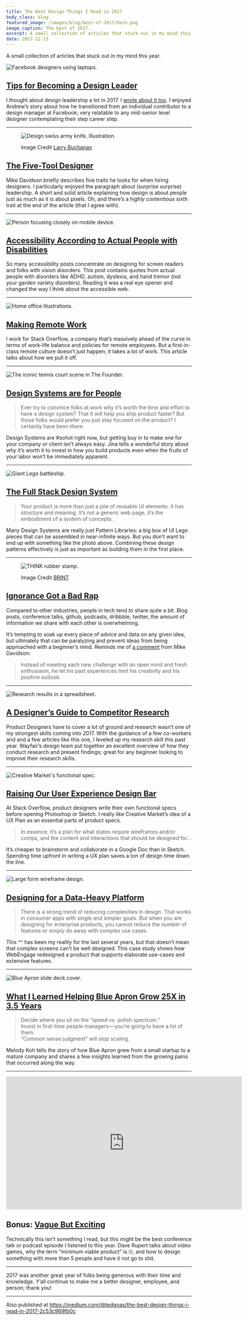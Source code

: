 ```yaml
---
title: The Best Design Things I Read in 2017
body_class: blog
featured_image: /images/blog/best-of-2017/hero.png
image_caption: The best of 2017.
excerpt: A small collection of articles that stuck out in my mind this year.
date: 2017-12-13
---
```


A small collection of articles that stuck out in my mind this year.

![Facebook designers using laptops.](./images/best-of-2017/facebook-design-leader.jpg)

<h2><a href="https://medium.com/facebook-design/tips-for-becoming-a-design-leader-7f32513b4c3f">Tips for Becoming a Design Leader</a></h2>

I thought about design leadership a lot in 2017. I [wrote about it too](https://medium.com/@tedgoas/silent-leadership-f236e62ba60d). I enjoyed Andrew’s story about how he transitioned from an individual contributor to a design manager at Facebook; very relatable to any mid-senior level designer contemplating their step career step.

<hr role="presentation" aria-role="hidden">

<figure>

![Design swiss army knife. Illustration.](./images/best-of-2017/five-tool-designer.png)
<figcaption>Image Credit <a href="https://dribbble.com/shots/927116-Know-your-tools">Larry Buchanan</a></figcaption>
</figure>
<h2><a href="https://mikeindustries.com/blog/archive/2017/02/the-five-tool-designer">The Five-Tool Designer</a></h2>

Mike Davidson briefly describes five traits he looks for when hiring designers. I particularly enjoyed the paragraph about (surprise surprise) leadership. A short and solid article explaining how design is about people just as much as it is about pixels. Oh, and there’s a _highly contentious_ sixth trait at the end of the article (that I agree with).

<hr role="presentation" aria-role="hidden">

![Person focusing closely on mobile device.](./images/best-of-2017/accessibility.jpg)
<h2><a href="https://axesslab.com/accessibility-according-to-pwd/">Accessibility According to Actual People with Disabilities</a></h2>

So many accessibility posts concentrate on designing for screen readers and folks with vision disorders. This post contains quotes from actual people with disorders like ADHD, autism, dyslexia, and hand tremor (not your garden variety disorders). Reading it was a real eye opener and changed the way I think about the accessible web.

<hr role="presentation" aria-role="hidden">

![Home office illustrations.](./images/best-of-2017/stack-overflow-remote.png)
<h2><a href="https://stackoverflow.blog/2017/09/29/making-remote-work-behind-scenes/">Making Remote Work</a></h2>

I work for Stack Overflow, a company that’s massively ahead of the curve in terms of work-life balance and policies for remote employees. But a first-in-class remote culture doesn’t just happen, it takes a lot of work. This article talks about how we pull it off.

<hr role="presentation" aria-role="hidden">

![The iconic tennis court scene in The Founder.](./images/best-of-2017/design-systems.jpg)
<h2><a href="https://publication.design.systems/design-systems-are-for-people-a484620b6988">Design Systems are for People</a></h2>

> Ever try to convince folks at work why it’s worth the time and effort to have a design system? That it will help you ship product faster? But those folks would prefer you just stay focused on the product? I certainly have been there.

Design Systems are #sohot right now, but getting buy in to make one for your company or client isn’t always easy. Jina tells a wonderful story about why it’s worth it to invest in how you build products even when the fruits of your labor won’t be immediately apparent.

<hr role="presentation" aria-role="hidden">

![Giant Lego battleship.](./images/best-of-2017/full-stack-design-system.jpg)
<h2><a href="https://blog.intercom.com/the-full-stack-design-system/">The Full Stack Design System</a></h2>

> Your product is more than just a pile of reusable UI elements. It has structure and meaning. It’s not a generic web page, it’s the embodiment of a system of concepts.

Many Design Systems are really just Pattern Libraries: a big box of UI Lego pieces that can be assembled in near-infinite ways. But you don’t want to end up with something like the photo above. Combining these design patterns effectively is just as important as building them in the first place.

<hr role="presentation" aria-role="hidden">

<figure>

![THINK rubber stamp.](./images/best-of-2017/ignorance.jpg)
<figcaption>Image Credit <a href="https://dribbble.com/shots/2227208-think-stamp">BRINT</a></figcaption>
</figure>
<h2><a href="https://m.signalvnoise.com/ignorance-got-a-bad-rap-19ccaeb301af">Ignorance Got a Bad Rap</a></h2>

Compared to other industries, people in tech tend to share quite a bit. Blog posts, conference talks, github, podcasts, dribbble, twitter, the amount of information we share with each other is overwhelming.

It’s tempting to soak up every piece of advice and data on any given idea, but ultimately that can be paralyzing and prevent ideas from being approached with a beginner’s mind. Reminds me of [a comment](https://mikeindustries.com/blog/archive/2016/05/three-years-in-san-francisco) from Mike Davidson:

> Instead of meeting each new challenge with an open mind and fresh enthusiasm, he let his past experiences limit his creativity and his positive outlook.

<hr role="presentation" aria-role="hidden">

![Research results in a spreadsheet.](./images/best-of-2017/competitive-research.png)
<h2><a href="https://medium.com/wayfair-design/a-designers-guide-to-competitor-research-914b0deee25a">A Designer’s Guide to Competitor Research</a></h2>

Product Designers have to cover a lot of ground and research wasn’t one of my strongest skills coming into 2017. With the guidance of a few co-workers and and a few articles like this one, I leveled up my research skill this past year. Wayfair’s design team put together an excellent overview of how they conduct research and present findings; great for any beginner looking to improve their research skills.

<hr role="presentation" aria-role="hidden">

![Creative Market's functional spec.](./images/best-of-2017/ux-bar.png)
<h2><a href="https://medium.com/building-creative-market/raising-our-user-experience-design-bar-1b03e371abee">Raising Our User Experience Design Bar</a></h2>

At Stack Overflow, product designers write their own functional specs before opening Photoshop or Sketch. I really like Creative Market’s idea of a UX Plan as an essential parts of product specs.

> In essence, it’s a plan for what states require wireframes and/or comps, and the content and interactions that should be designed for…

It’s cheaper to brainstorm and collaborate in a Google Doc than in Sketch. Spending time upfront in writing a UX plan saves a ton of design time down the line.

<hr role="presentation" aria-role="hidden">

![Large form wireframe design.](./images/best-of-2017/data-heavy-design.png)
<h2><a href="https://blog.prototypr.io/designing-for-a-data-heavy-platform-33cbcc0dbe7a">Designing for a Data-Heavy Platform</a></h2>

> There is a strong trend of reducing complexities in design. That works in consumer apps with single and simpler goals. But when you are designing for enterprise products, you cannot reduce the number of features or simply do away with complex use cases.

This ^^ has been my reality for the last several years, but that doesn’t mean that complex screens can’t be well designed. This case study shows how WebEngage redesigned a product that supports elaborate use-cases and extensive features.

<hr role="presentation" aria-role="hidden">

![Blue Apron slide deck cover.](./images/best-of-2017/growing-blue-apron.jpg)
<h2><a href="https://bettereveryday.vc/what-i-learned-helping-blue-apron-grow-25x-in-3-5-years-d8b9816a98f9">What I Learned Helping Blue Apron Grow 25X in 3.5 Years</a></h2>

> Decide where you sit on the “speed vs. polish spectrum.”<br>
> Invest in first-time people managers — you’re going to have a lot of them.<br>
> “Common sense judgment” will stop scaling.

Melody Koh tells the story of how Blue Apron grew from a small startup to a mature company and shares a few insights learned from the growing pains that occurred along the way.

<hr role="presentation" aria-role="hidden">

<iframe src="https://player.vimeo.com/video/242036572" width="640" height="360" frameborder="0" webkitallowfullscreen mozallowfullscreen allowfullscreen></iframe>
<h2>Bonus: <a href="https://beyondtellerrand.com/events/berlin-2017/speakers/dave-rupert">Vague But Exciting</a></h2>

Technically this isn’t something I read, but this might be the best conference talk or podcast episode I listened to this year. Dave Rupert talks about video games, why the term “minimum viable product” is 🙄, and how to design something with more than 5 people and have it not go to shit.

<hr role="presentation" aria-role="hidden">

2017 was another great year of folks being generous with their time and knowledge. Y’all continue to make me a better designer, employee, and person; thank you!

<hr role="presentation" aria-role="hidden">

Also published at <a href="https://medium.com/@tedgoas/the-best-design-things-i-read-in-2017-2c53c969fb0c">https://medium.com/@tedgoas/the-best-design-things-i-read-in-2017-2c53c969fb0c</a>
